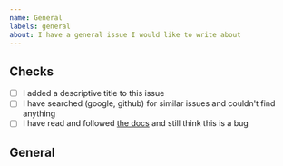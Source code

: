 ```yaml
---
name: General
labels: general
about: I have a general issue I would like to write about
---
```


## Checks

* [ ] I added a descriptive title to this issue
* [ ] I have searched (google, github) for similar issues and couldn't find anything
* [ ] I have read and followed [the docs](https://docs.zenml.io/) and still think this is a bug

<!-- Sorry this is a pain to fill out, but it really helps maintainers make ZenML better! -->

## General

